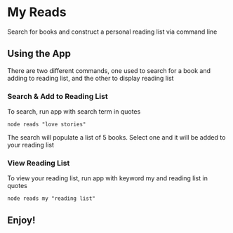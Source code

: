# My Reads

Search for books and construct a personal reading list via command line

## Using the App

There are two different commands, one used to search for a book and adding to reading list, and the other to display reading list

### Search & Add to Reading List

To search, run app with search term in quotes

```
node reads "love stories"
```

The search will populate a list of 5 books. Select one and it will be added to your reading list

### View Reading List

To view your reading list, run app with keyword my and reading list in quotes

```
node reads my "reading list"
```

## Enjoy!
